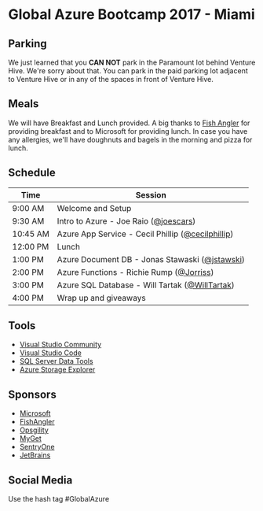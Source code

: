 # Global Azure Bootcamp 2017 - Miami

## Parking

We just learned that you **CAN NOT** park in the Paramount lot behind Venture Hive. We're sorry about that. You can park in the paid parking lot adjacent to Venture Hive or in any of the spaces in front of Venture Hive.

## Meals

We will have Breakfast and Lunch provided. A big thanks to [Fish Angler](http://www.fishangler.com/) for providing breakfast and to Microsoft for providing lunch. In case you have any allergies, we'll have doughnuts and bagels in the morning and pizza for lunch.

## Schedule
Time      | Session
----------|----------
9:00 AM | Welcome and Setup 
9:30 AM | Intro to Azure - Joe Raio ([@joescars](https://twitter.com/joescars))
10:45 AM | Azure App Service - Cecil Phillip ([@cecilphillip](https://twitter.com/cecilphillip))
12:00 PM | Lunch 
1:00 PM | Azure Document DB - Jonas Stawaski ([@jstawski](https://twitter.com/jstawski))
2:00 PM | Azure Functions - Richie Rump ([@Jorriss](https://twitter.com/Jorriss))
3:00 PM | Azure SQL Database - Will Tartak ([@WillTartak](https://twitter.com/WillTartak))
4:00 PM | Wrap up and giveaways

## Tools
* [Visual Studio Community](https://www.visualstudio.com/vs/community/)
* [Visual Studio Code](https://code.visualstudio.com/)
* [SQL Server Data Tools](https://docs.microsoft.com/en-us/sql/ssdt/download-sql-server-data-tools-ssdt)
* [Azure Storage Explorer](http://storageexplorer.com/)

## Sponsors
* [Microsoft](http://microsoft.com)
* [FishAngler](http://fishangler.net)
* [Opsgility](https://www.opsgility.com/)
* [MyGet](http:/myget.org)
* [SentryOne](https://www.sentryone.com/)
* [JetBrains](https://www.jetbrains.com/)

## Social Media
Use the hash tag #GlobalAzure
